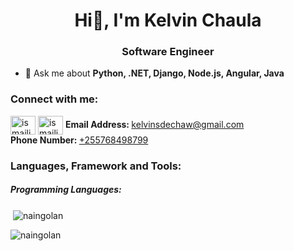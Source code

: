 <h1 align="center"> Hi👋, I'm Kelvin Chaula </h1>
<h3 align="center">Software Engineer </h3>

- 💬 Ask me about **Python, .NET, Django, Node.js, Angular, Java**

<h3 align="left">Connect with me:</h3>
<p align="left">
<a href="https://twitter.com/14nainggolan" target="blank"><img align="center" src="https://cdn.jsdelivr.net/npm/simple-icons@3.0.1/icons/twitter.svg" alt="ismaili53627195" height="30" width="40" /></a>
<a href="https://linkedin.com/in/ismaili-mohamedi-998324143" target="blank"><img align="center" src="https://cdn.jsdelivr.net/npm/simple-icons@3.0.1/icons/linkedin.svg" alt="ismaili-mohamedi-998324143" height="30" width="40" /></a>
  <b>Email Address: </b> <a href="mailto:kelvinsdechaw@gmail.com">kelvinsdechaw@gmail.com</a> <br>
  <b>Phone Number: </b> <a href="tel:+255768498799">+255768498799</a><br>
</p>

<h3 align="left">Languages, Framework and Tools:</h3>
<h5>Programming Languages:</h5>
<p></p>



&nbsp;<img align="center" src="https://github-readme-stats.vercel.app/api?username=naingolan&show_icons=true&locale=en" alt="naingolan" />

<img align="center" src="https://github-readme-streak-stats.herokuapp.com/?user=naingolan&" alt="naingolan" />
